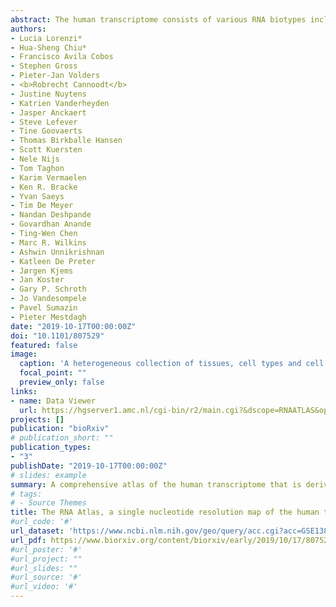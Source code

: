 ```yaml
---
abstract: The human transcriptome consists of various RNA biotypes including multiple types of non-coding RNAs (ncRNAs). Current ncRNA compendia remain incomplete partially because they are almost exclusively derived from the interrogation of small- and polyadenylated RNAs. Here, we present a more comprehensive atlas of the human transcriptome that is derived from matching polyA-, total-, and small-RNA profiles of a heterogeneous collection of nearly 300 human tissues and cell lines. We report on thousands of novel RNA species across all major RNA biotypes, including a hitherto poorly-cataloged class of non-polyadenylated single-exon long non-coding RNAs. In addition, we exploit intron abundance estimates from total RNA-sequencing to test and verify functional regulation by novel non-coding RNAs. Our study represents a substantial expansion of the current catalogue of human ncRNAs and their regulatory interactions. All data, analyses, and results are available in the R2 web portal and serve as a basis to further explore RNA biology and function.
authors:
- Lucia Lorenzi*
- Hua-Sheng Chiu*
- Francisco Avila Cobos
- Stephen Gross
- Pieter-Jan Volders 
- <b>Robrecht Cannoodt</b>
- Justine Nuytens
- Katrien Vanderheyden
- Jasper Anckaert
- Steve Lefever
- Tine Goovaerts
- Thomas Birkballe Hansen
- Scott Kuersten
- Nele Nijs
- Tom Taghon
- Karim Vermaelen
- Ken R. Bracke
- Yvan Saeys
- Tim De Meyer
- Nandan Deshpande
- Govardhan Anande
- Ting-Wen Chen
- Marc R. Wilkins
- Ashwin Unnikrishnan
- Katleen De Preter
- Jørgen Kjems
- Jan Koster
- Gary P. Schroth
- Jo Vandesompele
- Pavel Sumazin
- Pieter Mestdagh
date: "2019-10-17T00:00:00Z"
doi: "10.1101/807529"
featured: false
image:
  caption: 'A heterogeneous collection of tissues, cell types and cell lines was sequenced through complementary strand-specific RNA-sequencing methods to profile the major RNA-biotypes in the human transcriptome.'
  focal_point: ""
  preview_only: false
links:
- name: Data Viewer
  url: https://hgserver1.amc.nl/cgi-bin/r2/main.cgi?&dscope=RNAATLAS&option=about_dscope
projects: []
publication: "bioRxiv"
# publication_short: ""
publication_types:
- "3"
publishDate: "2019-10-17T00:00:00Z"
# slides: example
summary: A comprehensive atlas of the human transcriptome that is derived from matching polyA-, total-, and small-RNA profiles of a heterogeneous collection of nearly 300 human tissues and cell lines.
# tags:
# - Source Themes
title: The RNA Atlas, a single nucleotide resolution map of the human transcriptome
#url_code: '#'
url_dataset: 'https://www.ncbi.nlm.nih.gov/geo/query/acc.cgi?acc=GSE138734'
url_pdf: https://www.biorxiv.org/content/biorxiv/early/2019/10/17/807529.full-text.pdf
#url_poster: '#'
#url_project: ""
#url_slides: ""
#url_source: '#'
#url_video: '#'
---
```


<!--
{{% alert note %}}
Click the *Slides* button above to demo Academic's Markdown slides feature.
{{% /alert %}}

Supplementary notes can be added here, including [code and math](https://sourcethemes.com/academic/docs/writing-markdown-latex/).
-->